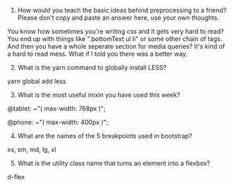 <!-- Answers to the Self Study Questions go here -->

1. How would you teach the basic ideas behind preprocessing to a friend?  Please don't copy and paste an answer here, use your own thoughts.

You know how sometimes you're writing css and it gets very hard to read? You end up with things like ".bottomText ul li" or some other chain of tags. And then you have a whole seperate section for media queries? It's kind of a hard to read mess. What if I told you there was a better way.

2. What is the yarn command to globally install LESS? 

yarn global add less

3. What is the most useful mixin you have used this week?

@tablet: ~"( max-width: 768px )";

@phone: ~"( max-width: 400px )";

4. What are the names of the 5 breakpoints used in bootstrap?

xs, sm, md, lg, xl


5. What is the utility class name that turns an element into a flexbox?

d-flex



